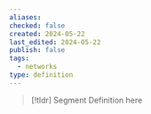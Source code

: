 ```yaml
---
aliases: 
checked: false
created: 2024-05-22
last_edited: 2024-05-22
publish: false
tags:
  - networks
type: definition
---
```

>[!tldr] Segment
>Definition here

